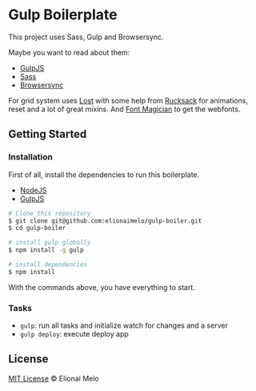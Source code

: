 # Gulp Boilerplate

This project uses Sass, Gulp and Browsersync.

Maybe you want to read about them:
- [GulpJS](http://gulpjs.com/)
- [Sass](http://sass-lang.com)
- [Browsersync](https://www.browsersync.io/)

For grid system uses [Lost](https://github.com/peterramsing/lost) with some help from [Rucksack](http://simplaio.github.io/rucksack/) for animations, reset and a lot of great mixins. And [Font Magician](https://github.com/jonathantneal/postcss-font-magician/) to get the webfonts.


## Getting Started

### Installation

First of all, install the dependencies to run this boilerplate.

- [NodeJS](http://nodejs.org/)
- [GulpJS](http://gulpjs.com/)


```sh
# Clone this repository
$ git clone git@github.com:elionaimelo/gulp-boiler.git
$ cd gulp-boiler

# install gulp globally
$ npm install -g gulp

# install dependencies
$ npm install

```

With the commands above, you have everything to start.


### Tasks

- `gulp`: run all tasks and initialize watch for changes and a server
- `gulp deploy`: execute deploy app


## License

[MIT License](http://elionaimelo.mit-license.org/) © Elionai Melo